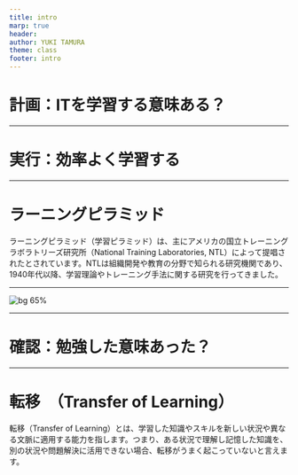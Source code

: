 ```yaml
---
title: intro
marp: true
header: 
author: YUKI TAMURA
theme: class
footer: intro
---
```

# 計画：ITを学習する意味ある？


---
# 実行：効率よく学習する

---
<!-- header: 効率よく学習する -->
# ラーニングピラミッド
ラーニングピラミッド（学習ピラミッド）は、主にアメリカの国立トレーニングラボラトリーズ研究所（National Training Laboratories, NTL）によって提唱されたとされています。NTLは組織開発や教育の分野で知られる研究機関であり、1940年代以降、学習理論やトレーニング手法に関する研究を行ってきました。

---
![bg 65%](https://assets.st-note.com/production/uploads/images/86755353/picture_pc_adad4aba30fd4b9f923a8fdd873fd01e.png?width=1200)

<!-- ラーニングピラミッドは、異なる学習方法が情報の保持率に与える影響を視覚的に示したモデルです。このピラミッドは、学習活動の種類ごとに情報がどれだけ長期間記憶に残るかを割合で表しています。ピラミッドの下部に位置する学習方法ほど高い保持率を示し、上部に行くほど保持率が低くなりますラーニングピラミッドは、異なる学習方法が情報の保持率に与える影響を視覚的に示したモデルです。このピラミッドは、学習活動の種類ごとに情報がどれだけ長期間記憶に残るかを割合で表しています。ピラミッドの下部に位置する学習方法ほど高い保持率を示し、上部に行くほど保持率が低くなります。 -->
---
# 確認：勉強した意味あった？

---
<!-- header: 勉強した意味あった？ -->
# 転移　（Transfer of Learning）
転移（Transfer of Learning）とは、学習した知識やスキルを新しい状況や異なる文脈に適用する能力を指します。つまり、ある状況で理解し記憶した知識を、別の状況や問題解決に活用できない場合、転移がうまく起こっていないと言えます。